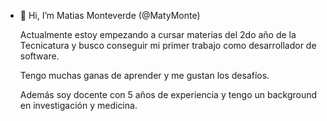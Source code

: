 - 👋 Hi, I’m Matias Monteverde (@MatyMonte)

  Actualmente estoy empezando a cursar materias del 2do año de la Tecnicatura y busco conseguir mi primer trabajo como desarrollador de software.
  
  Tengo muchas ganas de aprender y me gustan los desafíos.
  
  Además soy docente con 5 años de experiencia y tengo un background en investigación y medicina.
